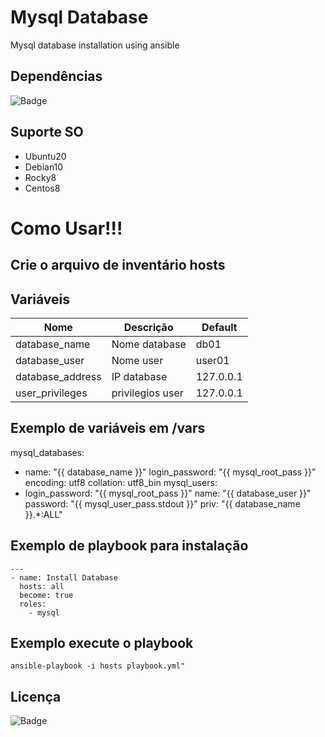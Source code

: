 # Mysql Database

Mysql database installation using ansible

## Dependências
![Badge](https://img.shields.io/badge/ansible-2.9.10-blue)

## Suporte SO

- Ubuntu20
- Debian10
- Rocky8
- Centos8

# Como Usar!!!

## Crie o arquivo de inventário hosts 

## Variáveis

| Nome | Descrição | Default | 
|------|-----------|---------|
| database_name | Nome database | db01
| database_user | Nome user | user01 
| database_address | IP database | 127.0.0.1
| user_privileges | privilegios user | 127.0.0.1

## Exemplo de variáveis em /vars

mysql_databases:
  - name: "{{ database_name }}"
    login_password: "{{ mysql_root_pass }}"
    encoding: utf8
    collation: utf8_bin
mysql_users:
  - login_password: "{{ mysql_root_pass }}"
    name: "{{ database_user }}"
    password: "{{ mysql_user_pass.stdout }}"
    priv: "{{ database_name }}.*:ALL"

## Exemplo de playbook para instalação
```
---
- name: Install Database
  hosts: all
  become: true
  roles:
    - mysql
```
## Exemplo execute o playbook
``` 
ansible-playbook -i hosts playbook.yml"
```
## Licença
![Badge](https://img.shields.io/badge/license-GPLv3-green)
